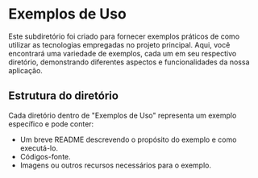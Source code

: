 # Exemplos de Uso

Este subdiretório foi criado para fornecer exemplos práticos de como utilizar as tecnologias empregadas no projeto principal. Aqui, você encontrará uma variedade de exemplos, cada um em seu respectivo diretório, demonstrando diferentes aspectos e funcionalidades da nossa aplicação.

## Estrutura do diretório

Cada diretório dentro de "Exemplos de Uso" representa um exemplo específico e pode conter:

- Um breve README descrevendo o propósito do exemplo e como executá-lo.
- Códigos-fonte.
- Imagens ou outros recursos necessários para o exemplo.